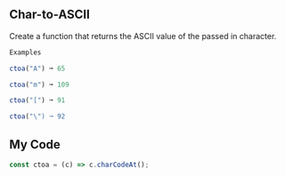 ## Char-to-ASCII

Create a function that returns the ASCII value of the passed in character.
```js
Examples

ctoa("A") ➞ 65

ctoa("m") ➞ 109

ctoa("[") ➞ 91

ctoa("\") ➞ 92
```
## My Code
```js
const ctoa = (c) => c.charCodeAt();

```
